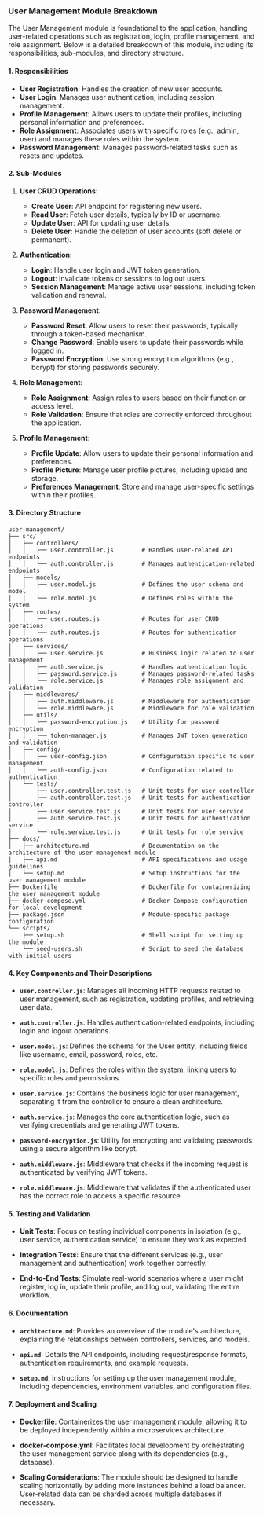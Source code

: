 ### **User Management Module Breakdown**

The User Management module is foundational to the application, handling user-related operations such as registration, login, profile management, and role assignment. Below is a detailed breakdown of this module, including its responsibilities, sub-modules, and directory structure.

#### **1. Responsibilities**

- **User Registration**: Handles the creation of new user accounts.
- **User Login**: Manages user authentication, including session management.
- **Profile Management**: Allows users to update their profiles, including personal information and preferences.
- **Role Assignment**: Associates users with specific roles (e.g., admin, user) and manages these roles within the system.
- **Password Management**: Manages password-related tasks such as resets and updates.

#### **2. Sub-Modules**

1. **User CRUD Operations**:
   - **Create User**: API endpoint for registering new users.
   - **Read User**: Fetch user details, typically by ID or username.
   - **Update User**: API for updating user details.
   - **Delete User**: Handle the deletion of user accounts (soft delete or permanent).

2. **Authentication**:
   - **Login**: Handle user login and JWT token generation.
   - **Logout**: Invalidate tokens or sessions to log out users.
   - **Session Management**: Manage active user sessions, including token validation and renewal.

3. **Password Management**:
   - **Password Reset**: Allow users to reset their passwords, typically through a token-based mechanism.
   - **Change Password**: Enable users to update their passwords while logged in.
   - **Password Encryption**: Use strong encryption algorithms (e.g., bcrypt) for storing passwords securely.

4. **Role Management**:
   - **Role Assignment**: Assign roles to users based on their function or access level.
   - **Role Validation**: Ensure that roles are correctly enforced throughout the application.

5. **Profile Management**:
   - **Profile Update**: Allow users to update their personal information and preferences.
   - **Profile Picture**: Manage user profile pictures, including upload and storage.
   - **Preferences Management**: Store and manage user-specific settings within their profiles.

#### **3. Directory Structure**

```plaintext
user-management/
├── src/
│   ├── controllers/
│   │   ├── user.controller.js        # Handles user-related API endpoints
│   │   └── auth.controller.js        # Manages authentication-related endpoints
│   ├── models/
│   │   ├── user.model.js             # Defines the user schema and model
│   │   └── role.model.js             # Defines roles within the system
│   ├── routes/
│   │   ├── user.routes.js            # Routes for user CRUD operations
│   │   └── auth.routes.js            # Routes for authentication operations
│   ├── services/
│   │   ├── user.service.js           # Business logic related to user management
│   │   ├── auth.service.js           # Handles authentication logic
│   │   ├── password.service.js       # Manages password-related tasks
│   │   └── role.service.js           # Manages role assignment and validation
│   ├── middlewares/
│   │   ├── auth.middleware.js        # Middleware for authentication
│   │   └── role.middleware.js        # Middleware for role validation
│   ├── utils/
│   │   ├── password-encryption.js    # Utility for password encryption
│   │   └── token-manager.js          # Manages JWT token generation and validation
│   ├── config/
│   │   ├── user-config.json          # Configuration specific to user management
│   │   └── auth-config.json          # Configuration related to authentication
│   └── tests/
│       ├── user.controller.test.js   # Unit tests for user controller
│       ├── auth.controller.test.js   # Unit tests for authentication controller
│       ├── user.service.test.js      # Unit tests for user service
│       ├── auth.service.test.js      # Unit tests for authentication service
│       └── role.service.test.js      # Unit tests for role service
├── docs/
│   ├── architecture.md               # Documentation on the architecture of the user management module
│   ├── api.md                        # API specifications and usage guidelines
│   └── setup.md                      # Setup instructions for the user management module
├── Dockerfile                        # Dockerfile for containerizing the user management module
├── docker-compose.yml                # Docker Compose configuration for local development
├── package.json                      # Module-specific package configuration
└── scripts/
    ├── setup.sh                      # Shell script for setting up the module
    └── seed-users.sh                 # Script to seed the database with initial users
```

#### **4. Key Components and Their Descriptions**

- **`user.controller.js`**: Manages all incoming HTTP requests related to user management, such as registration, updating profiles, and retrieving user data.

- **`auth.controller.js`**: Handles authentication-related endpoints, including login and logout operations.

- **`user.model.js`**: Defines the schema for the User entity, including fields like username, email, password, roles, etc.

- **`role.model.js`**: Defines the roles within the system, linking users to specific roles and permissions.

- **`user.service.js`**: Contains the business logic for user management, separating it from the controller to ensure a clean architecture.

- **`auth.service.js`**: Manages the core authentication logic, such as verifying credentials and generating JWT tokens.

- **`password-encryption.js`**: Utility for encrypting and validating passwords using a secure algorithm like bcrypt.

- **`auth.middleware.js`**: Middleware that checks if the incoming request is authenticated by verifying JWT tokens.

- **`role.middleware.js`**: Middleware that validates if the authenticated user has the correct role to access a specific resource.

#### **5. Testing and Validation**

- **Unit Tests**: Focus on testing individual components in isolation (e.g., user service, authentication service) to ensure they work as expected.

- **Integration Tests**: Ensure that the different services (e.g., user management and authentication) work together correctly.

- **End-to-End Tests**: Simulate real-world scenarios where a user might register, log in, update their profile, and log out, validating the entire workflow.

#### **6. Documentation**

- **`architecture.md`**: Provides an overview of the module's architecture, explaining the relationships between controllers, services, and models.

- **`api.md`**: Details the API endpoints, including request/response formats, authentication requirements, and example requests.

- **`setup.md`**: Instructions for setting up the user management module, including dependencies, environment variables, and configuration files.

#### **7. Deployment and Scaling**

- **Dockerfile**: Containerizes the user management module, allowing it to be deployed independently within a microservices architecture.

- **docker-compose.yml**: Facilitates local development by orchestrating the user management service along with its dependencies (e.g., database).

- **Scaling Considerations**: The module should be designed to handle scaling horizontally by adding more instances behind a load balancer. User-related data can be sharded across multiple databases if necessary.
